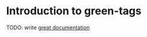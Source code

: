 # Introduction to green-tags

TODO: write [great documentation](http://jacobian.org/writing/great-documentation/what-to-write/)
